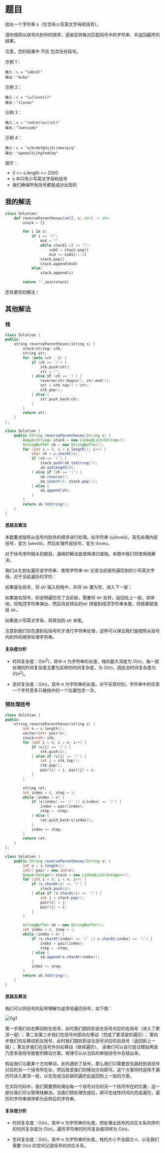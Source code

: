 # 题目

给出一个字符串 s（仅含有小写英文字母和括号）。

请你按照从括号内到外的顺序，逐层反转每对匹配括号中的字符串，并返回最终的结果。

注意，您的结果中 不应 包含任何括号。

示例 1：

```
输入：s = "(abcd)"
输出："dcba"
```

示例 2：

```
输入：s = "(u(love)i)"
输出："iloveu"
```

示例 3：

```
输入：s = "(ed(et(oc))el)"
输出："leetcode"
```

示例 4：

```
输入：s = "a(bcdefghijkl(mno)p)q"
输出："apmnolkjihgfedcbq"
```


提示：

- 0 <= s.length <= 2000
- s 中只有小写英文字母和括号
- 我们确保所有括号都是成对出现的

## 我的解法

```python
class Solution:
    def reverseParentheses(self, s: str) -> str:
        stack = []

        for i in s:
            if i == ")":
                mid = ""
                while stack[-1] != "(":
                    subS = stack.pop()
                    mid += subS[::-1]
                stack.pop()
                stack.append(mid)
            else:
                stack.append(i)
        
        return "".join(stack)
```

还有更优的解法！

## 其他解法

### 栈

```c++
class Solution {
public:
    string reverseParentheses(string s) {
        stack<string> stk;
        string str;
        for (auto &ch : s) {
            if (ch == '(') {
                stk.push(str);
                str = "";
            } else if (ch == ')') {
                reverse(str.begin(), str.end());
                str = stk.top() + str;
                stk.pop();
            } else {
                str.push_back(ch);
            }
        }
        return str;
    }
};
```

```java
class Solution {
    public String reverseParentheses(String s) {
        Deque<String> stack = new LinkedList<String>();
        StringBuffer sb = new StringBuffer();
        for (int i = 0; i < s.length(); i++) {
            char ch = s.charAt(i);
            if (ch == '(') {
                stack.push(sb.toString());
                sb.setLength(0);
            } else if (ch == ')') {
                sb.reverse();
                sb.insert(0, stack.pop());
            } else {
                sb.append(ch);
            }
        }
        return sb.toString();
    }
}
```

#### 思路及算法

本题要求按照从括号内到外的顺序进行处理。如字符串 (u(love)i)，首先处理内层括号，变为 (uevoli)，然后处理外层括号，变为 iloveu。

对于括号序列相关的题目，通用的解法是使用递归或栈。本题中我们将使用栈解决。

我们从左到右遍历该字符串，使用字符串 str 记录当前层所遍历到的小写英文字母。对于当前遍历的字符：

如果是左括号，将 str 插入到栈中，并将 str 置为空，进入下一层；

如果是右括号，则说明遍历完了当前层，需要将 str 反转，返回给上一层。具体地，将栈顶字符串弹出，然后将反转后的str 拼接到栈顶字符串末尾，将结果赋值给 str。

如果是小写英文字母，将其加到 str 末尾。

注意到我们仅在遇到右括号时才进行字符串处理，这样可以保证我们是按照从括号内到外的顺序处理字符串。

#### 复杂度分析

- 时间复杂度：$O(n^2)$，其中 n 为字符串的长度。栈的最大深度为 O(n)，每一层处理的时间复杂度主要为反转的时间复杂度，为 O(n)，因此总时间复杂度为 $O(n^2)$。

- 空间复杂度：O(n)，其中 n 为字符串的长度。对于任意时刻，字符串中的任意一个字符至多只被栈中的一个位置包含一次。


### 预处理括号

```c++
class Solution {
public:
    string reverseParentheses(string s) {
        int n = s.length();
        vector<int> pair(n);
        stack<int> stk;
        for (int i = 0; i < n; i++) {
            if (s[i] == '(') {
                stk.push(i);
            } else if (s[i] == ')') {
                int j = stk.top();
                stk.pop();
                pair[i] = j, pair[j] = i;
            }
        }

        string ret;
        int index = 0, step = 1;
        while (index < n) {
            if (s[index] == '(' || s[index] == ')') {
                index = pair[index];
                step = -step;
            } else {
                ret.push_back(s[index]);
            }
            index += step;
        }
        return ret;
    }
};
```

```java
class Solution {
    public String reverseParentheses(String s) {
        int n = s.length();
        int[] pair = new int[n];
        Deque<Integer> stack = new LinkedList<Integer>();
        for (int i = 0; i < n; i++) {
            if (s.charAt(i) == '(') {
                stack.push(i);
            } else if (s.charAt(i) == ')') {
                int j = stack.pop();
                pair[i] = j;
                pair[j] = i;
            }
        }

        StringBuffer sb = new StringBuffer();
        int index = 0, step = 1;
        while (index < n) {
            if (s.charAt(index) == '(' || s.charAt(index) == ')') {
                index = pair[index];
                step = -step;
            } else {
                sb.append(s.charAt(index));
            }
            index += step;
        }
        return sb.toString();
    }
}
```

#### 思路及算法

我们可以将括号的反转理解为逆序地遍历括号，如下图：

![fig1](https://assets.leetcode-cn.com/solution-static/1190/1.png)

第一步我们向右移动到左括号，此时我们跳跃到该左括号对应的右括号（进入了更深一层）；
第二到第三步我们在括号内部向左移动（完成了更深层的遍历）；
第四步我们向左移动到左括号，此时我们跳跃到该左括号对应的右括号（返回到上一层）；
第五步我们在括号外向右移动（继续遍历）。
读者们可以自行尝试模拟两层乃至多层括号嵌套的移动方案，规律可以从当前的单层括号中总结出来。

假设我们沿着某个方向移动，此时遇到了括号，那么我们只需要首先跳跃到该括号对应的另一个括号所在处，然后改变我们的移动方向即可。这个方案同时适用于遍历时进入更深一层，以及完成当前层的遍历后返回到上一层的方案。

在实际代码中，我们需要预处理出每一个括号对应的另一个括号所在的位置，这一部分我们可以使用栈解决。当我们预处理完成后，即可在线性时间内完成遍历，遍历的字符串顺序即为反转后的字符串。

#### 复杂度分析

- 时间复杂度：O(n)，其中 n 为字符串的长度。预处理出括号的对应关系的序列的时间复杂度为 O(n)，遍历字符串的时间复杂度同样为 O(n)。

- 空间复杂度：O(n)，其中 n 为字符串的长度。栈的大小不会超过 n，以及我们需要 O(n) 的空间记录括号的对应关系。


